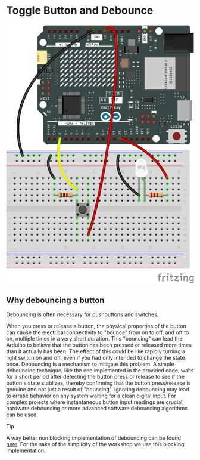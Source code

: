 # Toggle Button and Debounce

![](toggle_button_debounce_bb.png)

## Why debouncing a button

Debouncing is often necessary for pushbuttons and switches.

When you press or release a button, the physical properties of the button can cause the electrical connectivity to "bounce" from on to off, and off to on, multiple times in a very short duration. This "bouncing" can lead the Arduino to believe that the button has been pressed or released more times than it actually has been.
The effect of this could be like rapidly turning a light switch on and off, even if you had only intended to change the state once.
Debouncing is a mechanism to mitigate this problem. A simple debouncing technique, like the one implemented in the provided code, waits for a short period after detecting the button press or release to see if the button's state stablizes, thereby confirming that the button press/release is genuine and not just a result of "bouncing".
Ignoring debouncing may lead to erratic behavior on any system waiting for a clean digital input.
For complex projects where instantaneous button input readings are crucial, hardware debouncing or more advanced software debouncing algorithms can be used.

> [!TIP]
> A way better non blocking implementation of debouncing can be found [here](https://docs.arduino.cc/built-in-examples/digital/Debounce).
> For the sake of the simplicity of the workshop we use this blocking implementation.
